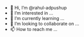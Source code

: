 - 👋 Hi, I’m @rahul-adpushup
- 👀 I’m interested in ...
- 🌱 I’m currently learning ...
- 💞️ I’m looking to collaborate on ...
- 📫 How to reach me ...

<!---
rahul-adpushup/rahul-adpushup is a ✨ special ✨ repository because its `README.md` (this file) appears on your GitHub profile.
You can click the Preview link to take a look at your changes.
--->
